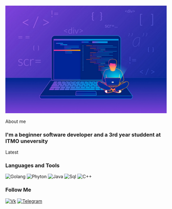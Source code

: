 ![Header](https://github.com/Hokure04/hokure04/blob/main/assets/Programmer.jpg)

About me
### I'm a beginner software developer and a 3rd year studdent at ITMO uneversity

Latest

### Languages and Tools
![Golang](https://img.shields.io/badge/-Golang-000000?style=for-the-badge&logo=go)
![Phyton](https://img.shields.io/badge/-Phyton-000000?style=for-the-badge&logo=python)
![Java](https://img.shields.io/badge/-Java-000000?style=for-the-badge&logo=java)
![Sql](https://img.shields.io/badge/-SQL-000000?style=for-the-badge&logo=postgresql)
![C++](https://img.shields.io/badge/-C++-000000?style=for-the-badge&logo=c%2b%2b)

### Follow Me
[![Vk](https://img.shields.io/badge/-Vkontakte-000000?style=for-the-badge&logo=Vk&logoColor=4F7DB3)](https://vk.com/hokure)
[![Telegram](https://img.shields.io/badge/-Telegram-000000?style=for-the-badge&logo=Telegram&logoColor=4F7DB3)](https://t.me/Hokure04)
